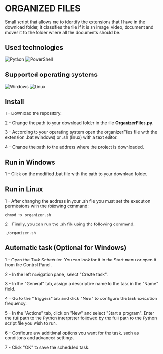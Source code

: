 # ORGANIZED FILES

Small script that allows me to identify the extensions that I have in the download folder, it classifies the file if it is an image, video, document and moves it to the folder where all the documents should be.

## Used technologies

![Python](https://img.shields.io/badge/python-3670A0?style=for-the-badge&logo=python&logoColor=ffdd54)
![PowerShell](https://img.shields.io/badge/PowerShell-%235391FE.svg?style=for-the-badge&logo=powershell&logoColor=white)

## Supported operating systems

![Windows](https://img.shields.io/badge/Windows-0078D6?style=for-the-badge&logo=windows&logoColor=white)
![Linux](https://img.shields.io/badge/Linux-FCC624?style=for-the-badge&logo=linux&logoColor=black)

## Install

1 - Download the repository.

2 - Change the path to your download folder in the file **OrganizerFiles.py**.

3 - According to your operating system open the organizerFiles file with the extension .bat (windows) or .sh (linux) with a text editor.

4 - Change the path to the address where the project is downloaded.

## Run in Windows

1 - Click on the modified .bat file with the path to your download folder.

## Run in Linux

1 - After changing the address in your .sh file you must set the execution permissions with the following command:

```shell
chmod +x organizer.sh
```

2 - Finally, you can run the .sh file using the following command:

```shell
./organizer.sh
```

## Automatic task (Optional for Windows)

1 - Open the Task Scheduler. You can look for it in the Start menu or open it from the Control Panel.

2 - In the left navigation pane, select "Create task".

3 - In the "General" tab, assign a descriptive name to the task in the "Name" field.

4 - Go to the "Triggers" tab and click "New" to configure the task execution frequency.

5 - In the "Actions" tab, click on "New" and select "Start a program". Enter the full path to the Python interpreter followed by the full path to the Python script file you wish to run.

6 - Configure any additional options you want for the task, such as conditions and advanced settings.

7 - Click "OK" to save the scheduled task.
